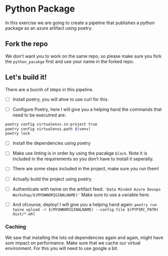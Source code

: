 # Python Package

In this exercise we are going to create a pipeline that publishes a python package as an azure artifact using poetry.

## Fork the repo

We don't want you to work on the same repo, so please make sure you fork the `python_pacakge` first and 
use your name in the forked repo.

## Let's build it!
There are a bucnh of steps in this pipeline.

- [ ] Install poetry, you will ahve to use curl for this.

- [ ] Configure Poetry, here I will give you a helping hand the commands that need to be executred are:
```bash
poetry config virtualenvs.in-project true
poetry config virtualenvs.path $(venv)
poetry lock
```

- [ ] Install the dependencies using poetry
- [ ] Make use linting is in order by using the pacakge `black`.
Note it is included in the requirements so you don't have to install it seperatly.
- [ ] There are some steps included in the project, make sure you run them!
- [ ] Actually build the project using poetry
- [ ] Authenticate with twine on the artifact feed:
`'Data Minded Azure Devops Workshop/$(MYOWNORIGINALNAME)'`
Make sure to use a variable here.
- [ ] And ofcourse, deploy! I will give you a helping hand again:
`poetry run twine upload -r $(MYOWNORIGINALNAME) --config-file $(PYPIRC_PATH) dist/*.whl`


### Caching
We saw that installing the lots od dependencies again and again, might have som impact on performance.
Make sure that we cache our virtual environment.
For this you will need to use google a bit.

